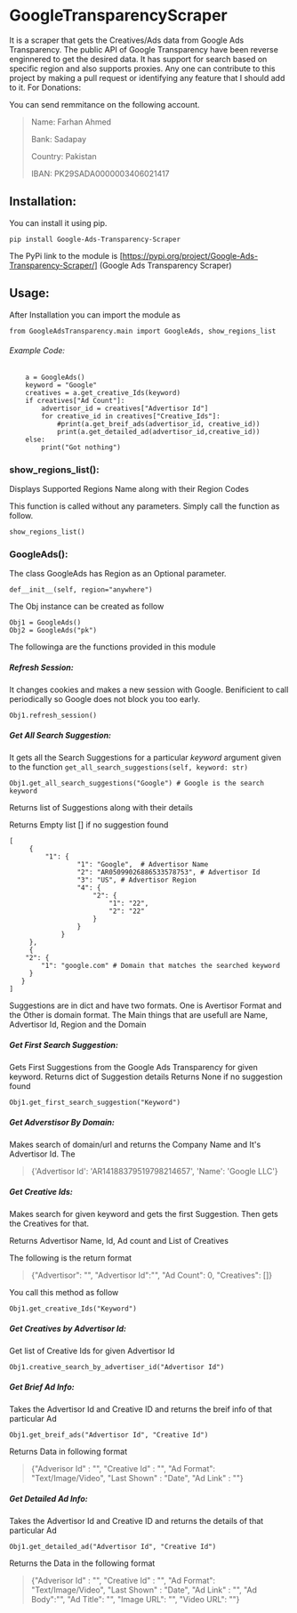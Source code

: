 # GoogleTransparencyScraper

It is a scraper that gets the Creatives/Ads data from Google Ads Transparency. The public API of Google Transparency have been reverse enginnered to get the desired data.  It has support for search based on specific region and also supports proxies. Any one can contribute to this project by making a pull request or identifying any feature that I should add to it.
For Donations:

You can send remmitance on the following account.

>Name: Farhan Ahmed
>
>Bank: Sadapay
>
>Country: Pakistan
>
>IBAN: PK29SADA0000003406021417
## Installation:

You can install it using pip.

```
pip install Google-Ads-Transparency-Scraper
```

The PyPi link to the module is
[https://pypi.org/project/Google-Ads-Transparency-Scraper/] (Google Ads Transparency Scraper)

## Usage:

After Installation you can import the module as

```
from GoogleAdsTransparency.main import GoogleAds, show_regions_list
```

###### Example Code:

```
    a = GoogleAds()
    keyword = "Google"
    creatives = a.get_creative_Ids(keyword)
    if creatives["Ad Count"]:
        advertisor_id = creatives["Advertisor Id"]
        for creative_id in creatives["Creative_Ids"]:
            #print(a.get_breif_ads(advertisor_id, creative_id))
            print(a.get_detailed_ad(advertisor_id,creative_id))
    else:
        print("Got nothing")
```

### show_regions_list():

Displays Supported Regions Name along with their Region Codes

This function is called without any parameters. Simply call the function as follow.

```
show_regions_list()
```

### GoogleAds():

The class GoogleAds has Region as an Optional parameter.

```
def__init__(self, region="anywhere")
```

The Obj instance can be created as follow

```
Obj1 = GoogleAds()
Obj2 = GoogleAds("pk")
```

The followinga are the functions provided in this module

##### Refresh Session:

It changes cookies and makes a new session with Google. Benificient to call periodically so Google does not block you too early.

```
Obj1.refresh_session()
```

##### Get All Search Suggestion:

It gets all the Search Suggestions for a particular *keyword*  argument given to the function `get_all_search_suggestions(self, keyword: str)`

```
Obj1.get_all_search_suggestions("Google") # Google is the search keyword
```

Returns list of Suggestions along with their details

Returns Empty list [] if no suggestion found

```
[
     {
         "1": {
                 "1": "Google",  # Advertisor Name
                 "2": "AR05099026886533578753", # Advertisor Id
                 "3": "US", # Advertisor Region
                 "4": {
                     "2": {
                         "1": "22",
                         "2": "22"
                     }
                 }
             }
     },
     {
    "2": {
        "1": "google.com" # Domain that matches the searched keyword
     }
   }
]
```

Suggestions are in dict and have two formats. One is Avertisor Format and the Other is domain format.
The Main things that are usefull are Name, Advertisor Id, Region and the Domain

##### Get First Search Suggestion:

Gets First Suggestions from the Google Ads Transparency for given keyword.
Returns dict of Suggestion details
Returns None if no suggestion found

```
Obj1.get_first_search_suggestion("Keyword")
```

##### Get Adverstisor By Domain:

Makes search of domain/url and returns the Company Name and It's Advertisor Id. The

> {'Advertisor Id': 'AR14188379519798214657', 'Name': 'Google LLC'}

##### Get Creative Ids:

Makes search for given keyword and gets the first Suggestion. Then gets the Creatives for that.

Returns Advertisor Name, Id, Ad count and List of Creatives

The following is the return format

> {"Advertisor": "", "Advertisor Id":"", "Ad Count": 0, "Creatives": []}

You call this method as follow

```
Obj1.get_creative_Ids("Keyword")
```

##### Get Creatives by Advertisor Id:

Get list of Creative Ids for given Advertisor Id

```
Obj1.creative_search_by_advertiser_id("Advertisor Id")
```

##### Get Brief Ad Info:

Takes the Advertisor Id and Creative ID and returns the breif info of that particular Ad

```
Obj1.get_breif_ads("Advertisor Id", "Creative Id")
```

Returns Data in following format

> {"Adverisor Id" : "", "Creative Id" : "", "Ad Format": "Text/Image/Video", "Last Shown" : "Date", "Ad Link" : ""}

##### Get Detailed Ad Info:

Takes the Advertisor Id and Creative ID and returns the details of that particular Ad

```
Obj1.get_detailed_ad("Advertisor Id", "Creative Id")
```

Returns the Data in the following format

> {"Adverisor Id" : "", "Creative Id" : "", "Ad Format": "Text/Image/Video", "Last Shown" : "Date", "Ad Link" : "", "Ad Body":"", "Ad Title": "", "Image URL": "", "Video URL": ""}
